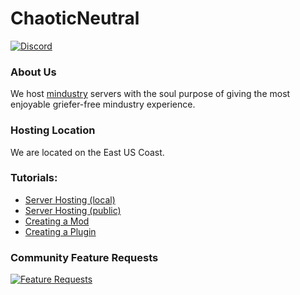 # ChaoticNeutral
[![Discord](https://img.shields.io/discord/519293558599974912.svg)](http://cn-discord.ddns.net)  

### About Us
We host [mindustry](https://anuke.itch.io/mindustry) servers with the soul purpose of giving the most enjoyable griefer-free mindustry experience.  

### Hosting Location
We are located on the East US Coast.

### Tutorials:

* [Server Hosting (local)](https://github.com/L0615T1C5-216AC-9437/ChaoticNeutral/wiki/%5BTutorial%5D-Hosting-a-Mindustry-Server-(local))
* [Server Hosting (public)](https://github.com/L0615T1C5-216AC-9437/ChaoticNeutral/blob/master/wiki/tutorials/%5BTutorial%5D%20Hosting%20a%20Mindustry%20Server%20(local)/%5BTutorial%5D%20Hosting%20a%20Mindustry%20Server%20(public).md)
* [Creating a Mod](https://github.com/L0615T1C5-216AC-9437/ChaoticNeutral/wiki/%5BTutorial%5D-Creating-a-Java-Mod)
* [Creating a Plugin](https://github.com/L0615T1C5-216AC-9437/ChaoticNeutral/wiki/%5BTutorial%5D-Creating-a-Java-Server-Plugin)

### Community Feature Requests
[![Feature Requests](https://feathub.com/L0615T1C5-216AC-9437/ChaoticNeutral?format=svg)](https://feathub.com/L0615T1C5-216AC-9437/ChaoticNeutral)
